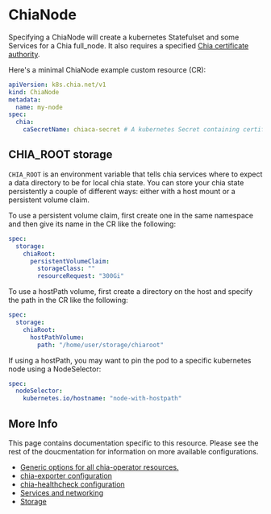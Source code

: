 # ChiaNode

Specifying a ChiaNode will create a kubernetes Statefulset and some Services for a Chia full_node. It also requires a specified [Chia certificate authority](chiaca.md).

Here's a minimal ChiaNode example custom resource (CR):

```yaml
apiVersion: k8s.chia.net/v1
kind: ChiaNode
metadata:
  name: my-node
spec:
  chia:
    caSecretName: chiaca-secret # A kubernetes Secret containing certificate authority files
```

## CHIA_ROOT storage

`CHIA_ROOT` is an environment variable that tells chia services where to expect a data directory to be for local chia state. You can store your chia state persistently a couple of different ways: either with a host mount or a persistent volume claim.

To use a persistent volume claim, first create one in the same namespace and then give its name in the CR like the following:

```yaml
spec:
  storage:
    chiaRoot:
      persistentVolumeClaim:
        storageClass: ""
        resourceRequest: "300Gi"
```

To use a hostPath volume, first create a directory on the host and specify the path in the CR like the following:

```yaml
spec:
  storage:
    chiaRoot:
      hostPathVolume:
        path: "/home/user/storage/chiaroot"
```

If using a hostPath, you may want to pin the pod to a specific kubernetes node using a NodeSelector:

```yaml
spec:
  nodeSelector:
    kubernetes.io/hostname: "node-with-hostpath"
```

## More Info

This page contains documentation specific to this resource. Please see the rest of the doucmentation for information on more available configurations.

* [Generic options for all chia-operator resources.](all.md)
* [chia-exporter configuration](chia-exporter.md)
* [chia-healthcheck configuration](chia-healthcheck.md)
* [Services and networking](services-networking.md)
* [Storage](storage.md)
